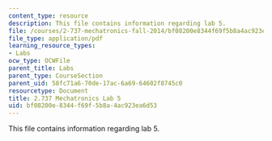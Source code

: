 ```yaml
---
content_type: resource
description: This file contains information regarding lab 5.
file: /courses/2-737-mechatronics-fall-2014/bf08200e8344f69f5b8a4ac923ea6d53_MIT2_737F14_Lab5.pdf
file_type: application/pdf
learning_resource_types:
- Labs
ocw_type: OCWFile
parent_title: Labs
parent_type: CourseSection
parent_uid: 58fc71a6-70de-17ac-6a69-64602f8745c0
resourcetype: Document
title: 2.737 Mechatronics Lab 5
uid: bf08200e-8344-f69f-5b8a-4ac923ea6d53
---
```

This file contains information regarding lab 5.

